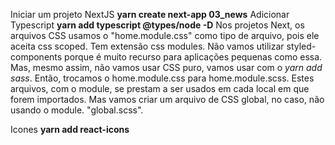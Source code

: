 Iniciar um projeto NextJS
**yarn create next-app 03_news**
Adicionar Typescript
**yarn add typescript @types/node -D**
Nos projetos Next, os arquivos CSS usamos o "home.module.css" como tipo de arquivo, pois ele aceita css scoped. Tem extensão css modules. Não vamos utilizar styled-components porque é muito recurso para aplicações pequenas como essa.
Mas, mesmo assim, não vamos usar CSS puro, vamos usar com o *yarn add sass*.
Então, trocamos o home.module.css para home.module.scss. Estes arquivos, com o module, se prestam a ser usados em cada local em que forem importados.
Mas vamos criar um arquivo de CSS global, no caso, não usando o module. "global.scss".

Icones
**yarn add react-icons**




